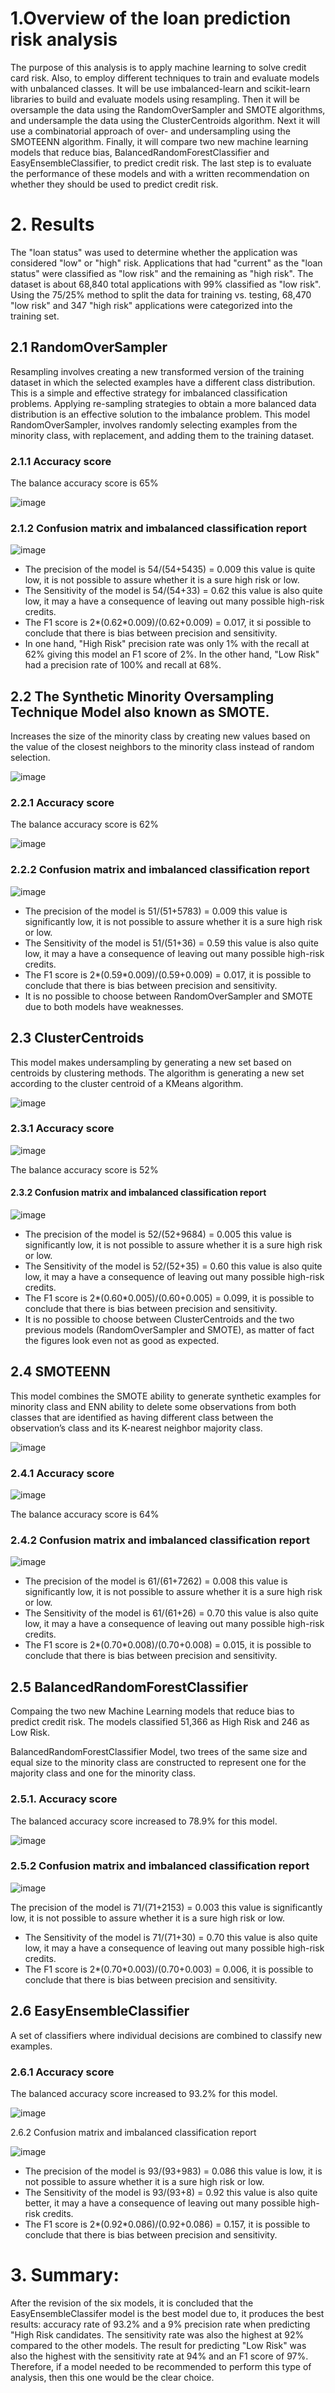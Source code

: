 # 1.Overview of the loan prediction risk analysis

The purpose of this analysis is to apply machine learning to solve credit card risk. Also, to employ different techniques to train and evaluate models with unbalanced classes. It will be use imbalanced-learn and scikit-learn libraries to build and evaluate models using resampling. Then it will be oversample the data using the RandomOverSampler and SMOTE algorithms, and undersample the data using the ClusterCentroids algorithm. Next it will use a combinatorial approach of over- and undersampling using the SMOTEENN algorithm. Finally, it will compare two new machine learning models that reduce bias, BalancedRandomForestClassifier and EasyEnsembleClassifier, to predict credit risk. The last step is to evaluate the performance of these models and with a written recommendation on whether they should be used to predict credit risk.

# 2. Results

The "loan status" was used to determine whether the application was considered "low" or "high" risk. Applications that had "current" as the "loan status" were classified as "low risk" and the remaining as "high risk". The dataset is about 68,840 total applications with 99% classified as "low risk".
Using the 75/25% method to split the data for training vs. testing, 68,470 "low risk" and 347 "high risk" applications were categorized into the training set.

## 2.1	RandomOverSampler
Resampling involves creating a new transformed version of the training dataset in which the selected examples have a different class distribution. This is a simple and effective strategy for imbalanced classification problems. Applying re-sampling strategies to obtain a more balanced data distribution is an effective solution to the imbalance problem. This model RandomOverSampler, involves randomly selecting examples from the minority class, with replacement, and adding them to the training dataset.

### 2.1.1	Accuracy score 
The balance accuracy score is 65%

![image](https://user-images.githubusercontent.com/95872614/167276119-427751c7-1b38-4dba-a49d-2a970ac65a46.png)

### 2.1.2 Confusion matrix and imbalanced classification report 

![image](https://user-images.githubusercontent.com/95872614/167276125-9b7c9f6a-96de-4b63-b70a-58f244b368e6.png)

- The precision of the model is 54/(54+5435) = 0.009 this value is quite low, it is not possible to assure whether it is a  sure high risk or low.
- The Sensitivity of the model is 54/(54+33) = 0.62 this value is also quite low, it may a have a consequence of leaving out many possible high-risk credits.
- The F1 score is 2*(0.62*0.009)/(0.62+0.009) = 0.017, it si possible to conclude that there is bias between precision and sensitivity.
- In one hand, "High Risk" precision rate was only 1% with the recall at 62% giving this model an F1 score of 2%. In the other hand, "Low Risk" had a precision rate of 100% and recall at 68%.

## 2.2 The Synthetic Minority Oversampling Technique Model also known as SMOTE. 

Increases the size of the minority class by creating new values based on the value of the closest neighbors to the minority class instead of random selection. 

![image](https://user-images.githubusercontent.com/95872614/167276135-97633701-6246-4bba-a0c8-ca54e6ef81c7.png)

### 2.2.1 Accuracy score 

The balance accuracy score is 62%

![image](https://user-images.githubusercontent.com/95872614/167276146-70dfbf41-6bd4-4e85-9e0b-79e22449dcd5.png)

### 2.2.2 Confusion matrix and imbalanced classification report

![image](https://user-images.githubusercontent.com/95872614/167276154-5d3dd1cd-6b6e-454f-bfa6-5ad1bc58d2db.png)

- The precision of the model is 51/(51+5783) = 0.009 this value is significantly low, it is not possible to assure whether it is a  sure high risk or low.
- The Sensitivity of the model is 51/(51+36) = 0.59 this value is also quite low, it may a have a consequence of leaving out many possible high-risk credits.
- The F1 score is 2*(0.59*0.009)/(0.59+0.009) = 0.017, it is possible to conclude that there is bias between precision and sensitivity.
- It is no possible to choose between RandomOverSampler and SMOTE due to both models have weaknesses. 

## 2.3	ClusterCentroids

This model makes undersampling by generating a new set based on centroids by clustering methods. The algorithm is generating a new set according to the cluster centroid of a KMeans algorithm.

![image](https://user-images.githubusercontent.com/95872614/167276176-4cb60e57-c2d9-4534-8751-d63ea2844b5f.png)

### 2.3.1 Accuracy score 

![image](https://user-images.githubusercontent.com/95872614/167276183-f5b1dc16-163e-4a79-9966-829fe5c0ca35.png)

The balance accuracy score is 52%

#### 2.3.2 Confusion matrix and imbalanced classification report

![image](https://user-images.githubusercontent.com/95872614/167276194-ee61b9d8-6b1c-4a33-95cb-18ed8fbab3e9.png)

- The precision of the model is 52/(52+9684) = 0.005 this value is significantly low, it is not possible to assure whether it is a  sure high risk or low.
- The Sensitivity of the model is 52/(52+35) = 0.60 this value is also quite low, it may a have a consequence of leaving out many possible high-risk credits.
- The F1 score is 2*(0.60*0.005)/(0.60+0.005) = 0.099, it is possible to conclude that there is bias between precision and sensitivity.
- It is no possible to choose between ClusterCentroids and the two previous models (RandomOverSampler and SMOTE), as matter of fact the figures look even not as good as expected.

## 2.4	SMOTEENN

This model combines the SMOTE ability to generate synthetic examples for minority class and ENN ability to delete some observations from both classes that are identified as having different class between the observation’s class and its K-nearest neighbor majority class.

![image](https://user-images.githubusercontent.com/95872614/167276210-7632b1bd-e7e1-465a-96b6-8f4a855a58ca.png)

### 2.4.1 Accuracy score 

![image](https://user-images.githubusercontent.com/95872614/167276217-c97fdb65-c876-48c6-9d15-cedac25143fd.png)

The balance accuracy score is 64%

### 2.4.2 Confusion matrix and imbalanced classification report

![image](https://user-images.githubusercontent.com/95872614/167276224-acf1249b-237b-495f-b1c9-933005b7328a.png)

- The precision of the model is 61/(61+7262) = 0.008 this value is significantly low, it is not possible to assure whether it is a  sure high risk or low.
- The Sensitivity of the model is 61/(61+26) = 0.70 this value is also quite low, it may a have a consequence of leaving out many possible high-risk credits.
- The F1 score is 2*(0.70*0.008)/(0.70+0.008) = 0.015, it is possible to conclude that there is bias between precision and sensitivity.

## 2.5 BalancedRandomForestClassifier

Compaing the two new Machine Learning models that reduce bias to predict credit risk. The models classified 51,366 as High Risk and 246 as Low Risk.

BalancedRandomForestClassifier Model, two trees of the same size and equal size to the minority class are constructed to represent one for the majority class and one for the minority class.

### 2.5.1. Accuracy score

The balanced accuracy score increased to 78.9% for this model.

![image](https://user-images.githubusercontent.com/95872614/167276246-8eb247e7-a15a-44e7-833d-d970c4195715.png)

### 2.5.2 Confusion matrix and imbalanced classification report

![image](https://user-images.githubusercontent.com/95872614/167276250-3b706e46-39d0-43b2-8c61-2ff0229f1486.png)


The precision of the model is 71/(71+2153) = 0.003 this value is significantly low, it is not possible to assure whether it is a  sure high risk or low.
- The Sensitivity of the model is 71/(71+30) = 0.70 this value is also quite low, it may a have a consequence of leaving out many possible high-risk credits.
- The F1 score is 2*(0.70*0.003)/(0.70+0.003) = 0.006, it is possible to conclude that there is bias between precision and sensitivity.

## 2.6 EasyEnsembleClassifier

A set of classifiers where individual decisions are combined to classify new examples.

### 2.6.1 Accuracy score

The balanced accuracy score increased to 93.2% for this model.

![image](https://user-images.githubusercontent.com/95872614/167276267-24e7c886-3579-43c7-abdd-b8d3ae9ef2b6.png)

2.6.2 Confusion matrix and imbalanced classification report

![image](https://user-images.githubusercontent.com/95872614/167276273-c9cf3bda-82c0-4a3b-ae61-0453741face5.png)

- The precision of the model is 93/(93+983) = 0.086 this value is low, it is not possible to assure whether it is a  sure high risk or low.
- The Sensitivity of the model is 93/(93+8) = 0.92 this value is also quite better, it may a have a consequence of leaving out many possible high-risk credits.
- The F1 score is 2*(0.92*0.086)/(0.92+0.086) = 0.157, it is possible to conclude that there is bias between precision and sensitivity.

# 3.	Summary:

After the revision of the six models, it is concluded that the EasyEnsembleClassifer model is the best model due to, it produces the best results: accuracy rate of 93.2% and a 9% precision rate when predicting "High Risk candidates. The sensitivity rate was also the highest at 92% compared to the other models. The result for predicting "Low Risk" was also the highest with the sensitivity rate at 94% and an F1 score of 97%. Therefore, if a model needed to be recommended to perform this type of analysis, then this one would be the clear choice.










